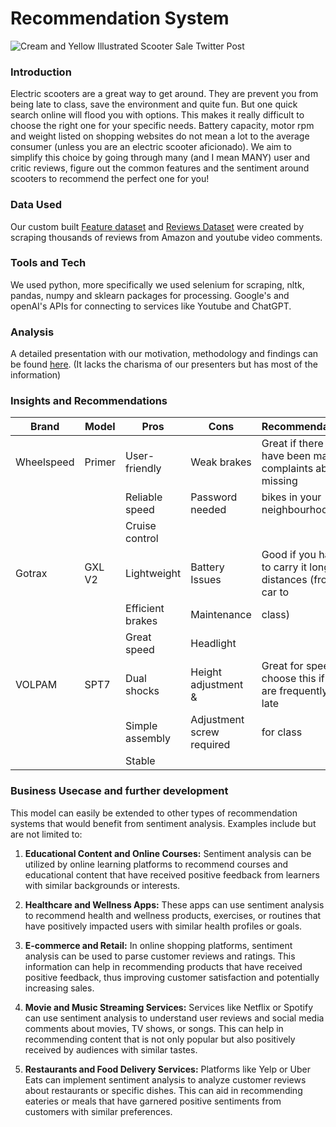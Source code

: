 # Recommendation System
![Cream and Yellow Illustrated Scooter Sale Twitter Post](https://github.com/quant-dot-ai/scooter-recommendation-system/assets/146693417/d42abe45-fd1b-4eee-a69d-ccf53cac55a2)

### Introduction
Electric scooters are a great way to get around. They are prevent you from being late to class, save the environment and quite fun. But one quick search online will flood you with options. This makes it  really difficult to choose the right one for your specific needs. Battery capacity, motor rpm and weight listed on shopping websites do not mean a lot to the average consumer (unless you are an electric scooter aficionado). We aim to simplify this choice by going through many (and I mean MANY) user and critic reviews, figure out the common features and the sentiment around scooters to recommend the perfect one for you!

### Data Used
Our custom built [Feature dataset](https://github.com/quant-dot-ai/scooter-recommendation-system/blob/main/Electric_Scooter_Features.csv) and [Reviews Dataset](https://github.com/quant-dot-ai/scooter-recommendation-system/blob/main/Electric_Scooter_Reviews.csv)  were created by scraping thousands of reviews from Amazon and youtube video comments.

### Tools and Tech
We used python, more specifically we used selenium for scraping, nltk, pandas, numpy and sklearn packages for processing. Google's and openAI's APIs for connecting to services like Youtube and ChatGPT. 

### Analysis
A detailed presentation with our motivation, methodology and findings can be found [here](https://github.com/quant-dot-ai/scooter-recommendation-system/blob/main/Electric%20Scooter%20Recommender%20System.pptx). (It lacks the charisma of our presenters but has most of the information)

### Insights and Recommendations
| Brand      | Model  | Pros             | Cons                             | Recommendation                                             |
|------------|--------|------------------|----------------------------------|------------------------------------------------------------|
| Wheelspeed | Primer | User-friendly    | Weak brakes                      | Great if there have been many complaints about missing     |
|            |        | Reliable speed   | Password needed                  | bikes in your neighbourhood                                |
|            |        | Cruise control   |                                  |                                                            |
| Gotrax     | GXL V2 | Lightweight      | Battery Issues                   | Good if you have to carry it long distances (from car to   |
|            |        | Efficient brakes | Maintenance                      | class)                                                     |
|            |        | Great speed      | Headlight                        |                                                            |
| VOLPAM     | SPT7   | Dual shocks      | Height adjustment &              | Great for speed, choose this if you are frequently late    |
|            |        | Simple assembly  | Adjustment screw required        | for class                                                  |
|            |        | Stable           |                                  |                                                            |



### Business Usecase and further development
This model can easily be extended to other types of recommendation systems that would benefit from sentiment analysis. Examples include but are not limited to:

1. **Educational Content and Online Courses:** Sentiment analysis can be utilized by online learning platforms to recommend courses and educational content that have received positive feedback from learners with similar backgrounds or interests.

2. **Healthcare and Wellness Apps:** These apps can use sentiment analysis to recommend health and wellness products, exercises, or routines that have positively impacted users with similar health profiles or goals.

3. **E-commerce and Retail:** In online shopping platforms, sentiment analysis can be used to parse customer reviews and ratings. This information can help in recommending products that have received positive feedback, thus improving customer satisfaction and potentially increasing sales.

4. **Movie and Music Streaming Services:** Services like Netflix or Spotify can use sentiment analysis to understand user reviews and social media comments about movies, TV shows, or songs. This can help in recommending content that is not only popular but also positively received by audiences with similar tastes.

5. **Restaurants and Food Delivery Services:** Platforms like Yelp or Uber Eats can implement sentiment analysis to analyze customer reviews about restaurants or specific dishes. This can aid in recommending eateries or meals that have garnered positive sentiments from customers with similar preferences.

